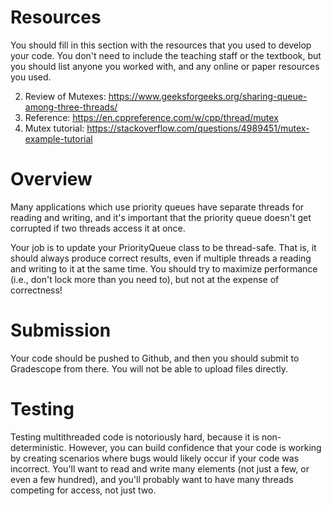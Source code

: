 # Resources
You should fill in this section with the resources that you used to develop your code.  You don't need to include the teaching staff or the textbook, but you should list anyone you worked with, and any online or paper resources you used.

2. Review of Mutexes: https://www.geeksforgeeks.org/sharing-queue-among-three-threads/
3. Reference: https://en.cppreference.com/w/cpp/thread/mutex
4. Mutex tutorial: https://stackoverflow.com/questions/4989451/mutex-example-tutorial

# Overview
Many applications which use priority queues have separate threads for reading and writing, and it's important that the priority queue doesn't get corrupted if two threads access it at once.

Your job is to update your PriorityQueue class to be thread-safe.  That is, it should always produce correct results, even if multiple threads a reading and writing to it at the same time.
You should try to maximize performance (i.e., don't lock more than you need to), but not at the expense of correctness!

# Submission
Your code should be pushed to Github, and then you should submit to Gradescope from there.  You will not be able to upload files directly.

# Testing
Testing multithreaded code is notoriously hard, because it is non-deterministic.  However, you can build confidence that your code is working by creating scenarios where bugs would likely occur if your code was incorrect.  You'll want to read and write many elements (not just a few, or even a few hundred), and you'll probably want to have many threads competing for access, not just two.

